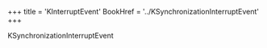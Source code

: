 +++
title = 'KInterruptEvent'
BookHref = '../KSynchronizationInterruptEvent'
+++

KSynchronizationInterruptEvent

